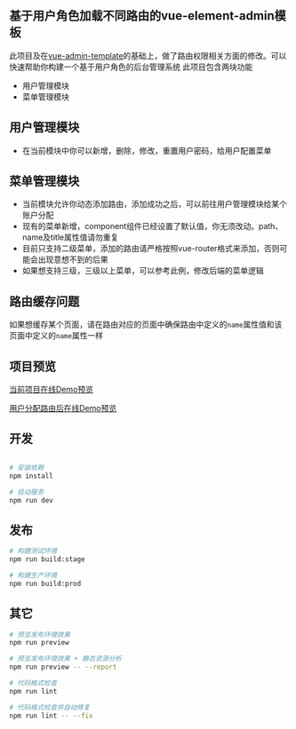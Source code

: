 ## 基于用户角色加载不同路由的vue-element-admin模板
此项目及在[vue-admin-template](https://github.com/PanJiaChen/vue-admin-template)的基础上，做了路由权限相关方面的修改。可以快速帮助你构建一个基于用户角色的后台管理系统
此项目包含两块功能
* 用户管理模块
* 菜单管理模块

## 用户管理模块
* 在当前模块中你可以新增，删除，修改，重置用户密码，给用户配置菜单

## 菜单管理模块
* 当前模块允许你动态添加路由，添加成功之后，可以前往用户管理模块给某个账户分配
* 现有的菜单新增，component组件已经设置了默认值，你无须改动。path、name及title属性值请勿重复
* 目前只支持二级菜单，添加的路由请严格按照vue-router格式来添加，否则可能会出现意想不到的后果
* 如果想支持三级，三级以上菜单，可以参考此例，修改后端的菜单逻辑

## 路由缓存问题
如果想缓存某个页面，请在路由对应的页面中确保路由中定义的`name`属性值和该页面中定义的`name`属性一样

## 项目预览
[当前项目在线Demo预览](http://localrouter.myhuier.top)

[用户分配路由后在线Demo预览](http://localrouter.myhuier.top)


## 开发

```bash

# 安装依赖
npm install

# 启动服务
npm run dev
```

## 发布

```bash
# 构建测试环境
npm run build:stage

# 构建生产环境
npm run build:prod
```

## 其它

```bash
# 预览发布环境效果
npm run preview

# 预览发布环境效果 + 静态资源分析
npm run preview -- --report

# 代码格式检查
npm run lint

# 代码格式检查并自动修复
npm run lint -- --fix
```